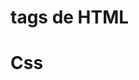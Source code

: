 # tags de HTML

 <!-- (head) => cabeça do HTML, carrega tudo antes do corpo do html -->

 <!-- (body) => corpo do HTML-->

 <!-- (strong) => é uma tag para deixar as palavras em negrito, e é uma tag que tem abrimento e fechamento ex "(<strong> abrimento) e (</strong> fechamento)" -->

 <!-- (i) => é uma tag para deixar as palavras em italico, e tambem é uma tag que tem abrimento e fechameto  -->

  <!--  a tag <input>, permite aos usuários inserirem dados em um formulário, a tag <input> é um elemento vazio (ou void element), o que significa que ela não tem conteúdo interno e, portanto, não precisa de uma tag de fechamento (como </input>).  -->

  <!-- a tag (img) => serve para carregar uma imagem no html e também é um (void element) isso significa que ela não precisa de uma tag de fechamento  -->

   <!-- a tag (h1) => é usada como titulo no html-->

   <!-- a tag (h2) => é usada como sub titulo no html -->

   <!-- a tag (p) => é usado como parágrafo no html -->

 <!-- a tag (u) => é usado para deixa um traço debaixo das palavras no html  -->

  <!-- a tag (mark) => é usado para marcar uma palavra no html -->

   <!-- a tag (blockquote) => serve para fazer uma citação ao seu texto -->

 <!-- A tag <ol> (Ordered List) é usada para criar listas ordenadas, ou seja, listas em que a ordem dos itens é importante e é representada por números, letras ou algarismos romanos. -->

   <!-- A tag <li> (List Item) define um item de lista dentro de listas ordenadas (<ol>) ou não ordenadas (<ul>). Ela é usada para marcar cada elemento individual em uma lista. -->

   <!-- a tag <ul> (Unordered List) é usada para criar listas não ordenadas, ou seja, listas em que a ordem dos itens não é relevante (normalmente exibidas com marcadores, como pontos ou traços). -->

 <!-- a tag (a) => Usada para criar links para outras páginas, arquivos ou seções da mesma página. -->

 <!-- a tag (title) => você pode colocar um texto explicativo que aparece quando você passa o mouse por cima de um link. -->

 <!-- a tag (target) => O atributo target é usado para definir onde o link será aberto, exemplo como abrir na propria pagina ou em outra  -->

 <!-- A tag (form) é um dos elementos mais importantes no HTML quando se trata de interação do usuário com uma página web. Ela cria um container para agrupar campos de entrada e controlar como os dados são enviados para um servidor. -->

 <!-- a tag (action):
Especifica a URL para onde os dados do formulário serão enviados
Exemplo: action="/processar-dados.php" -->

<!-- a tag (method)
Define o método HTTP para envio dos dados:
GET: Os dados são visíveis na URL (limitado em tamanho)
POST: Os dados são enviados no corpo da requisição (mais seguro) -->

<!-- a tag (autocomplete) é uma funcionalidade importante para formulários HTML que controla como os navegadores podem preencher automaticamente os campos de entrada. -->

<!-- Os colchetes [] no atributo name de um input são usados principalmente em formulários que enviarão dados para processamento em PHP (ou linguagens similares) Permite enviar múltiplos valores com o mesmo nome
No backend (PHP especialmente), os valores serão recebidos como um array
Exemplo em PHP -->

<!-- O atributo "disabled" desativa um elemento de formulário -->

<!-- O atributo "onsubmit" em um formulário HTML é um manipulador de eventos (event handler) que serve para executar um script JavaScript quando o formulário está prestes a ser enviado (submetido). -->

<!-- O elemento <select> é o contêiner para as opções da sua lista. Ele representa o controle em si, o "caixote" onde as escolhas serão exibidas. -->

<!-- O elemento <option> é usado exclusivamente dentro de um elemento <select> (ou, mais raramente, dentro de um <datalist>) para representar uma única escolha ou um item individual em uma lista de opções. Pense nele como um item de menu em um menu suspenso. -->

<!-- O atributo "multiple" é um atributo booleano (não requer um valor, apenas sua presença já ativa a funcionalidade) que, quando adicionado ao elemento <select>, permite que o usuário selecione mais de uma opção na lista. -->

<!-- O atributo selected é um atributo booleano (assim como multiple no <select>) que, quando presente em um elemento <option>, indica que essa opção deve ser pré-selecionada quando a página é carregada. -->

<!-- O elemento <textarea> é usado para criar um campo de entrada de texto de múltiplas linhas. -->

<!--  tag <b> é aplicar um estilo visual que torna o texto mais pesado ou grosso em comparação com o texto ao redor. Isso serve para chamar a atenção para certas palavras ou frases. -->

<!-- A tag <sup> é usada para exibir texto como sobrescrito. Isso significa que o texto dentro de <sup> será renderizado acima da linha base do texto normal e, geralmente, em um tamanho de fonte menor. -->

<!-- A tag <sub> é usada para exibir texto como subscrito. Isso significa que o texto dentro de <sub> será renderizado abaixo da linha base do texto normal e, geralmente, também em um tamanho de fonte menor. -->

<!-- O que é a tag <strong> no HTML?
A tag <strong> em HTML é usada para indicar que o texto que ela envolve tem forte importância, seriedade ou urgência. Visualmente, a maioria dos navegadores renderiza o texto dentro de <strong> em negrito, mas o propósito principal dessa tag vai além da mera apresentação visual. -->

<!-- A tag <div> (de "division") é um dos elementos mais fundamentais e amplamente utilizados no HTML. Ela é um contêiner genérico de nível de bloco que não possui nenhum significado semântico próprio. Sua principal função é agrupar outros elementos HTML para que possam ser estilizados com CSS ou manipulados com JavaScript. --> 

<!-- A tag <span> é um elemento HTML em linha (inline) e genérico que, assim como a <div>, não possui nenhum significado semântico próprio. Ela é usada para agrupar pequenos trechos de conteúdo dentro de um bloco maior (como um parágrafo, um cabeçalho, etc.) para que possam ser estilizados com CSS ou manipulados com JavaScript sem afetar o layout de bloco da página. -->

<!-- O que é a tag <fieldset> no HTML?
A tag <fieldset> é um elemento HTML que serve para agrupar elementos relacionados dentro de um formulário. Ela cria uma caixa visual em torno de um conjunto de controles de formulário (como campos de texto, radio buttons, checkboxes, etc.), ajudando a organizar o formulário e a melhorar a acessibilidade e a usabilidade.  a tag <legend> (que sempre deve ser usada em conjunto) fornece um contexto importante.  -->

<!-- A tag <video> permite que os navegadores exibam vídeos sem a necessidade de plugins externos (como o Flash, que era comum no passado). Ela fornece uma forma padronizada e acessível de adicionar vídeos ao seu site. 

Atributos importantes da tag <video>
src: Especifica o URL do ficheiro de vídeo. No entanto, é mais comum usar a tag <source> dentro de <video> para suportar diferentes formatos de vídeo.
controls: Adiciona controlos de reprodução padrão (reproduzir, pausar, volume, ecrã inteiro, etc.) ao vídeo. É altamente recomendável incluir este atributo para que os utilizadores possam controlar o vídeo.
width e height: Define a largura e a altura do vídeo, em pixels.
autoplay: Faz com que o vídeo comece a reproduzir automaticamente assim que a página carregar. Use com moderação, pois pode ser irritante para os utilizadores.
loop: Faz com que o vídeo volte a reproduzir desde o início quando terminar.
muted: Silencia o áudio do vídeo por padrão.
poster: Especifica uma imagem para ser exibida enquanto o vídeo está a carregar ou até que o utilizador comece a reproduzir.
preload: Especifica se e como o vídeo deve ser carregado quando a página carrega. Os valores são "none" (não carregar), "metadata" (carregar apenas metadados) ou "auto" (carregar o vídeo inteiro, se o navegador achar adequado).
<source>: Permite especificar múltiplos ficheiros de vídeo em diferentes formatos (mp4, webm, ogg). O navegador escolherá o formato que melhor suporta.  A tag <track> é usada para especificar trilhas de texto cronometradas (timed text tracks) para elementos de mídia (<audio> e <video>). Ela permite adicionar legendas, closed captions, descrições, capítulos e outros metadados que são sincronizados com a reprodução do vídeo ou áudio. "kind"	(O mais importante) Define o tipo de trilha de texto. Os valores possíveis são:&lt;br>• subtitles: Legendas para traduzir o diálogo para outros idiomas.&lt;br>• captions: Transcrições do diálogo e de sons importantes (ex: "música tensa", "[telefone toca]") no mesmo idioma do áudio. Ideal para pessoas com deficiência auditiva.&lt;br>• descriptions: Descrições textuais do conteúdo visual do vídeo, para serem lidas por um leitor de tela para pessoas com deficiência visual.&lt;br>• chapters: Títulos de capítulos, usados para criar uma navegação dentro do vídeo.&lt;br>• metadata: Dados para serem usados por JavaScript. Não é visível para o usuário.

"src"	(Obrigatório) A URL (caminho) para o arquivo da trilha. O formato padrão e mais comum é o WebVTT (.vtt).

"srclang"	(Obrigatório para subtitles) Especifica o idioma da trilha (ex: pt-br para Português do Brasil, en para Inglês, es para Espanhol).

"label"	O título da trilha que será exibido no menu de legendas do player de vídeo. Ex: "Português (Brasil)".

"default"	Um atributo booleano. Se presente, indica que esta trilha deve ser habilitada por padrão, a menos que as configurações do navegador do usuário especifiquem outro idioma.
.-->

<!-- O que é a tag <iframe> no HTML?
A tag <iframe> (de "inline frame") é um elemento HTML usado para incorporar outro documento HTML (uma outra página web) dentro do documento HTML atual. Ele cria uma "janela" ou "moldura" independente dentro da sua página, exibindo o conteúdo de uma URL externa sem que o usuário precise sair da sua página.

Pense no <iframe> como se você estivesse colocando um pequeno navegador dentro do seu navegador, mostrando um site diferente. Atributos importantes da tag <iframe>
src: (Obrigatório) Especifica a URL da página que você deseja incorporar.
width e height: Definem a largura e a altura do iframe, em pixels ou em porcentagem. Se não especificados, o navegador usa um tamanho padrão.
frameborder: (Obsoleto no HTML5, mas ainda usado para compatibilidade). Controla se uma borda é exibida ao redor do iframe. Use CSS (border: none;) para um controle moderno.
allow: (Novo no HTML5) Permite ou restringe certas funcionalidades dentro do iframe, como acesso à câmera, microfone, geolocalização, etc. Por exemplo: allow="fullscreen; accelerometer; gyroscope; microphone;".
sandbox: (Importante para segurança!) Ativa um conjunto extra de restrições para o conteúdo incorporado, aumentando a segurança. Se este atributo estiver presente, o conteúdo do iframe é tratado como vindo de uma origem única e restrita. Sem nenhum valor, ele aplica todas as restrições padrão. Você pode relaxar restrições específicas (ex: sandbox="allow-forms allow-scripts").
loading: (Novo no HTML) Sugere ao navegador como carregar o iframe. eager (carrega imediatamente) ou lazy (carrega quando o iframe está próximo da viewport do usuário).
title: (Altamente recomendado para acessibilidade!) Fornece um título descritivo para o conteúdo do iframe, que é lido por leitores de tela. -->

<!-- Claro! A tag <audio> em HTML é usada para incorporar conteúdo de áudio em uma página da web, como músicas, podcasts ou efeitos sonoros, sem a necessidade de um plugin externo (como o antigo Flash Player).  A forma mais simples de usar a tag <audio> é especificando o arquivo de áudio no atributo src e incluindo o atributo controls para que o navegador exiba os controles padrão (play, pause, volume, etc.).-->

<!-- O que é a Tag <table>?
A tag <table> em HTML é o elemento principal usado para criar uma tabela na sua página web. Pense nela como o contêiner, a "caixa" que envolve todos os outros elementos que formam a tabela, como as linhas, colunas e células.

Seu propósito fundamental é apresentar dados tabulares, ou seja, informações que fazem sentido quando organizadas em uma grade de linhas e colunas.

A "Família" de Tags da Tabela
A tag <table> raramente é usada sozinha. Ela funciona em conjunto com uma "família" de outras tags para construir a estrutura completa. As principais são:

<tr> (Table Row): Cria uma linha dentro da tabela. Toda a informação é organizada em linhas.
<td> (Table Data): Cria uma célula de dados padrão dentro de uma linha. É onde você coloca a maior parte do seu conteúdo.
<th> (Table Header): Cria uma célula de cabeçalho, geralmente usada na primeira linha para dar nome às colunas. O texto dentro de um <th> é, por padrão, em negrito e centralizado, indicando que é um título.
Para uma estrutura mais organizada e semântica (com mais significado para o navegador e para leitores de tela), usamos também:

<thead>: Agrupa as linhas do cabeçalho da tabela.
<tbody>: Agrupa as linhas do corpo (o conteúdo principal) da tabela.
<tfoot>: Agrupa as linhas do rodapé da tabela. -->

<!--  As tags <header>, <main> e <footer> são fundamentais para estruturar uma página web de forma moderna e significativa. Elas são a base do que chamamos de HTML Semântico. 

A tag <header> representa o conteúdo introdutório de uma página ou de uma seção. Pense nela como o cabeçalho de um jornal ou a capa de um livro. 

A tag <main> é uma das mais importantes. Ela deve envolver o conteúdo principal e único daquela página específica. É o motivo pelo qual o usuário visitou aquela URL. 

A tag <footer> representa o rodapé da página ou de uma seção. É onde geralmente colocamos informações secundárias ou de fechamento.

A tag <section> é outra peça fundamental do HTML Semântico, e entender a diferença entre ela, <article> e <div> é um passo importante para escrever um código moderno e de alta qualidade.

A tag <aside> é outra peça importante do quebra-cabeça do HTML Semântico. Entender seu propósito ajuda a criar layouts de página ainda mais significativos

A tag <nav> é a última peça do quebra-cabeça das principais tags semânticas de layout que estávamos explorando. Ela tem um propósito muito específico e importante..

A tag <article> é um elemento semântico do HTML que define um conteúdo completo e autossuficiente. Pense nela como um item que, mesmo se fosse retirado da sua página e colocado em outro lugar (como um feed de notícias RSS ou em outro site), ainda faria sentido por si só.

A tag <figure> é um elemento semântico usado para "envelopar" ou agrupar um conteúdo autossuficiente que serve como ilustração para o conteúdo principal. Esse conteúdo é geralmente referenciado no texto, mas pode ser movido para outra parte do documento (como um apêndice) sem afetar o fluxo principal da leitura.

A tag <figcaption> (Figure Caption) é usada para fornecer uma legenda ou um título para o conteúdo dentro da tag <figure>. A associação entre <figure> e <figcaption> é o que dá tanto poder a elas. Ela cria uma ligação semântica forte entre a ilustração e sua descrição.

A tag <picture> é um dos recursos mais poderosos e importantes do HTML moderno, especialmente para criar sites rápidos e que se adaptam bem a diferentes dispositivos (design responsivo).--> 


# Css
<!-- 1. Seletor de Tag/Tipo
O seletor de tag, também conhecido como seletor de tipo, é usado para selecionar todos os elementos HTML de um determinado tipo. Por exemplo, se você quiser que todos os parágrafos (<p>) em sua página tenham o texto azul, você usaria o seletor de tag. -->

<!-- O seletor de classe seleciona elementos com base no valor do seu atributo class. A grande vantagem é que você pode aplicar a mesma classe a múltiplos elementos em uma página, permitindo que eles compartilhem o mesmo estilo. Para definir um seletor de classe no CSS, utiliza-se um ponto (.) seguido pelo nome da classe. -->

<!-- 3. Seletor de ID
O seletor de ID é usado para selecionar um único elemento com um atributo id específico. A principal característica de um id é que ele deve ser único em toda a página HTML. Isso o torna ideal para estilizar um elemento específico, como o cabeçalho principal ou o rodapé. No CSS, um seletor de ID é definido com um caractere de cerquilha (#) seguido pelo nome do ID. -->

<!-- 4. Seletor Universal
O seletor universal, representado por um asterisco (*), seleciona todos os elementos na página. Ele é frequentemente usado para aplicar um "reset" de estilos básicos, como remover margens e preenchimentos padrão que os navegadores aplicam. -->

<!-- 5. Seletor de Atributo
O seletor de atributo permite selecionar elementos com base na presença ou no valor de um atributo HTML. Isso oferece uma forma poderosa e flexível de aplicar estilos.

Sintaxe Básica:

[atributo]: Seleciona todos os elementos que possuem o atributo especificado.

[atributo="valor"]: Seleciona todos os elementos onde o valor do atributo é exatamente igual ao especificado.

[atributo~="valor"]: Seleciona elementos onde o atributo contém a palavra "valor" em uma lista de valores separados por espaço.

[atributo^="valor"]: Seleciona elementos cujo valor do atributo começa com "valor".

[atributo$="valor"]: Seleciona elementos cujo valor do atributo termina com "valor".

[atributo*="valor"]: Seleciona elementos cujo valor do atributo contém "valor" em qualquer posição. -->

<!-- A propriedade width é usada para definir a largura da área de conteúdo de um elemento. -->

<!-- A propriedade height é usada para definir a altura da área de conteúdo de um elemento. Ela controla a dimensão vertical, complementando o controle horizontal que a width oferece. -->

<!-- A propriedade margin do CSS é usada para criar espaço fora de um elemento, em volta de suas bordas. É o espaçamento externo que "empurra" outros elementos para longe. -->

<!-- O valor inherit é uma palavra-chave especial e poderosa em CSS que pode ser aplicada a praticamente qualquer propriedade. Ela instrui um elemento a "herdar", ou seja, a adotar o mesmo valor computado de seu elemento pai direto para aquela propriedade específica.

 Por padrão, em CSS, algumas propriedades são herdadas e outras não.

Propriedades Herdadas por Padrão: Propriedades relacionadas a texto geralmente são herdadas. Se você define color: blue; e font-family: Arial; no elemento <body>, todos os parágrafos (<p>) e títulos (<h1>) dentro dele automaticamente "herdarão" essa cor e fonte, a menos que você especifique o contrário.

Exemplos: color, font-family, font-size, font-weight, line-height, text-align.

Propriedades Não Herdadas por Padrão: Propriedades relacionadas ao layout e ao modelo de caixa (box model) geralmente não são herdadas. Se você define uma width, padding, margin ou border em um <div> pai, os <div> filhos dentro dele não terão essas mesmas propriedades; eles voltarão aos seus valores padrão (geralmente auto ou 0).

Exemplos: width, height, padding, margin, border, background-color.

Para que serve o inherit?
O valor inherit permite que você force a herança em propriedades que normalmente não são herdadas. Ele dá a você controle explícito sobre o fluxo de estilos, tornando seu código mais limpo e fácil de manter (seguindo o princípio DRY - Don't Repeat Yourself).

Em vez de repetir o mesmo valor em vários elementos filhos, você pode defini-lo uma vez no pai e instruir os filhos a herdá-lo.-->

<!-- A propriedade padding do CSS é usada para criar espaço interno em um elemento, ou seja, o espaço entre o conteúdo do elemento e a sua própria borda (border). Pense nela como o "preenchimento" ou "estofamento" de uma caixa. -->

<!-- Excelente! Você chegou a uma das propriedades mais importantes e que mais "salvam vidas" no CSS moderno: box-sizing.

Entender box-sizing é a chave para eliminar muitas das frustrações comuns ao criar layouts, especialmente aquelas relacionadas à largura (width) e altura (height) dos elementos. -->

<!-- O currentColor é uma palavra-chave (keyword) especial em CSS que funciona como uma variável dinâmica para a cor. Essencialmente, ela sempre representa o valor computado da propriedade color de um elemento.

Quando você usa currentColor no valor de uma propriedade, o navegador substitui essa palavra-chave pelo valor atual da propriedade color daquele elemento. Como a propriedade color é herdada por padrão, isso permite que outras propriedades "peguem carona" nessa herança. -->

<!-- Com certeza. A propriedade object-fit é uma ferramenta de CSS extremamente útil para controlar como o conteúdo de elementos substituídos, principalmente <img> e <video>, se ajusta dentro das dimensões que você define.

O Problema que object-fit Resolve
Imagine que você tem um card de perfil e quer que todas as fotos dos usuários sejam exibidas como um quadrado de 150px por 150px. O problema é que os usuários podem enviar fotos de qualquer tamanho e proporção (algumas verticais, outras horizontais, outras panorâmicas). -->

<!-- Para que serve object-position?
A sua principal utilidade aparece quando você usa object-fit: cover ou object-fit: contain.

Com object-fit: cover: A imagem é ampliada para cobrir todo o espaço, e partes dela são cortadas. Por padrão, o navegador centraliza a imagem, o que pode fazer com que o assunto principal (como o rosto de uma pessoa) seja cortado. object-position permite que você desloque a imagem para controlar qual parte dela fica visível.

Com object-fit: contain: A imagem é reduzida para caber no espaço, o que pode criar "barras" vazias. object-position permite que você posicione a imagem dentro dessas barras (por exemplo, alinhada à esquerda, à direita, no topo, etc.). -->

<!--  que background-image pode fazer?
A propriedade background-image aceita principalmente dois tipos de valores:

Imagens Externas com url(): Este é o uso mais comum, onde você aponta para um arquivo de imagem (.jpg, .png, .svg, .gif, .webp, etc.). 
Gradientes Gerados por CSS: O CSS pode gerar imagens de gradiente que se comportam como imagens de fundo. Isso é extremamente útil para criar fundos suaves e modernos sem a necessidade de carregar um arquivo de imagem.

linear-gradient(): Cria um gradiente linear.

radial-gradient(): Cria um gradiente circular ou elíptico.

conic-gradient(): Cria um gradiente cônico (como um cone visto de

repeating-linear-gradient() do CSS cria uma imagem de fundo que consiste em um gradiente linear que se repete de forma contínua e automática. É uma ferramenta poderosa para gerar padrões como listras e outros efeitos visuais sem a necessidade de um arquivo de imagem.-->

<!-- Com certeza. A propriedade background-size do CSS é uma das mais importantes para controlar imagens de fundo, pois ela define o tamanho da imagem de fundo de um elemento.

Ela trabalha em conjunto com background-image e é crucial para criar layouts responsivos e garantir que suas imagens de fundo se comportem da maneira desejada.

 Para que serve background-size?
Sem o background-size, uma imagem de fundo é exibida em seu tamanho original. Isso pode ser um problema, pois a imagem pode ser muito grande e ser cortada, ou muito pequena e se repetir de forma indesejada.

background-size permite que você redimensione a imagem para que ela se ajuste melhor ao seu contêiner.-->

<!-- Com certeza. A propriedade background-repeat do CSS controla se e como uma imagem de fundo se repete.

Por padrão, quando você adiciona uma imagem de fundo que é menor que seu contêiner, o navegador a repete (ou "ladrilha") horizontal e verticalmente para preencher todo o espaço. A propriedade background-repeat permite que você altere esse comportamento. -->

<!-- Para que serve background-position?
Quando você define uma imagem de fundo, por padrão, ela começa no canto superior esquerdo do elemento (top left). A propriedade background-position permite que você altere essa posição inicial, movendo a imagem para qualquer lugar dentro do contêiner -->

<!-- Para que serve background-attachment?
Seu principal objetivo é controlar o comportamento de rolagem de uma background-image, permitindo criar experiências visuais mais dinâmicas e interessantes. -->

<!-- Com certeza. A propriedade background-origin do CSS é uma propriedade mais técnica que define a origem ou o ponto de partida para a posição da imagem de fundo (background-position).

Em outras palavras, ela determina a partir de qual "caixa" do box model o background-position: 0 0; (canto superior esquerdo) deve começar.
Entendendo com o Box Model
Para entender background-origin, é preciso lembrar das caixas do CSS Box Model:

border-box: A caixa mais externa, que inclui a borda.

padding-box: A caixa interna, que inclui o preenchimento (padding), mas não a borda.

content-box: A caixa mais interna, que inclui apenas o conteúdo, sem o preenchimento e a borda.

A propriedade background-origin utiliza essas três caixas como referência.

Valores da Propriedade background-origin
A propriedade aceita três valores principais:

padding-box (Padrão):

A posição da imagem de fundo é relativa ao canto superior esquerdo da caixa de preenchimento (padding box). O background-position: 0 0; começa no limite entre a borda e o padding. Este é o comportamento padrão que você geralmente observa.

border-box:

A posição da imagem de fundo é relativa ao canto superior esquerdo da caixa da borda (border box). O background-position: 0 0; começa no canto externo da borda. Isso significa que a imagem de fundo pode ficar visível por baixo de bordas que não sejam sólidas (como bordas pontilhadas ou tracejadas).

content-box:

A posição da imagem de fundo é relativa ao canto superior esquerdo da caixa de conteúdo (content box). O background-position: 0 0; começa onde o conteúdo do elemento se inicia, ignorando a área da borda e do preenchimento. -->

<!-- Com certeza. A propriedade background-clip do CSS determina até onde a imagem ou a cor de fundo de um elemento deve se estender. Essencialmente, ela "corta" ou "recorta" o fundo, definindo sua área de pintura.

Ela é frequentemente usada em conjunto com background-origin (que define o ponto de partida do fundo), mas suas funções são diferentes. 
Valores da Propriedade background-clip
A propriedade aceita quatro valores principais, que correspondem às caixas do CSS Box Model e a um valor especial para texto.

border-box (Padrão):

O fundo se estende até a borda externa do elemento. A cor ou imagem de fundo é pintada por baixo da borda. Se a borda for transparente, pontilhada ou tracejada, o fundo será visível através dela.

padding-box:

O fundo é "cortado" na borda do preenchimento (padding). Ele se estende até a borda interna do elemento, preenchendo a área do conteúdo e do padding, mas não a área da borda. A borda ficará sobre um fundo "vazio".

content-box:

O fundo é "cortado" na borda do conteúdo. Ele preenche apenas a área do conteúdo, não se estendendo para a área do padding ou da borda.

text (Especial e Experimental):

Este é um valor poderoso e visualmente interessante. O fundo é "cortado" para ter o formato do próprio texto do elemento. Para que o efeito seja visível, a cor do texto (color) precisa ser definida como transparent.

tem que ter uma configuração -webkit-background-clip: text -->


<!-- Para que serve background-blend-mode?
Seu principal objetivo é criar efeitos visuais ricos e complexos sem a necessidade de editar imagens em um software externo. Usos comuns incluem:

Colorizar imagens: Aplicar um "filtro" de cor sobre uma foto para combinar com a identidade visual de um site.

Aumentar o contraste: Usar modos como overlay ou soft-light para fazer com que textos sobre imagens se tornem mais legíveis.

Criar texturas: Misturar uma imagem de textura com uma cor sólida para criar um fundo mais interessante.

Efeitos artísticos: Experimentar com diferentes modos para criar resultados visuais únicos. Como Funciona
A propriedade background-blend-mode é aplicada a um elemento que tenha tanto um background-image quanto um background-color (ou múltiplas background-image). O modo de mesclagem define a fórmula matemática usada para combinar os pixels da imagem com os pixels da cor de fundo.

Valores Comuns de background-blend-mode
Existem muitos valores, a maioria deles vinda de programas de design gráfico. Aqui estão os mais comuns e seus efeitos:

normal (Padrão): Sem mesclagem. A imagem simplesmente fica em cima da cor de fundo.

multiply: Multiplica a cor da imagem pela cor de fundo. O resultado é sempre mais escuro. Ótimo para criar sombras e escurecer imagens. Branco na imagem se torna transparente.

screen: O oposto de multiply. O resultado é sempre mais claro. Ótimo para criar efeitos de luz e brilho. Preto na imagem se torna transparente.

overlay: Uma combinação de multiply e screen. As partes escuras da imagem ficam mais escuras e as partes claras ficam mais claras, aumentando o contraste.

soft-light e hard-light: Variações mais suaves ou mais intensas do overlay.

luminosity: Preserva a luminosidade (brilho) da cor de fundo e aplica a matiz (hue) e a saturação da imagem de fundo. É excelente para colorizar uma imagem em preto e branco.

color: Preserva a matiz e a saturação da cor de fundo e aplica a luminosidade da imagem de fundo. É a forma mais comum de aplicar um "filtro" de cor sobre uma foto.

darken e lighten: Compara os pixels da imagem e do fundo e exibe o que for mais escuro (darken) ou mais claro (lighten).-->


<!-- Com certeza. A propriedade border-width do CSS é usada para definir a espessura da borda de um elemento.

Ela é uma das três propriedades fundamentais para o controle de bordas, trabalhando em conjunto com border-style (que define o estilo, como solid ou dotted) e border-color (que define a cor). 

Como border-width Funciona
Você pode definir a espessura para cada um dos quatro lados (topo, direita, baixo, esquerda) de forma individual ou usando uma sintaxe abreviada (shorthand).

Valores da Propriedade border-width
A propriedade aceita dois tipos de valores:

Palavras-chave (Keywords):

thin: Uma borda fina.

medium (Padrão): Uma borda de espessura média.

thick: Uma borda espessa.

A espessura exata desses valores pode variar um pouco entre os navegadores, mas geralmente thin é 1px, medium é 3px e thick é 5px.-->

<!-- Com certeza. A propriedade border-style do CSS é a mais importante do conjunto de propriedades de borda, pois ela define o estilo da linha que será desenhada ao redor de um elemento.

Ponto crucial: Nenhuma borda será visível, independentemente da cor (border-color) ou da espessura (border-width), se a propriedade border-style não for definida para um valor diferente de none (que é o seu padrão).

Para que serve border-style?
Sua função é determinar a aparência da borda, se ela será uma linha contínua, pontilhada, tracejada, dupla, ou até mesmo com um efeito 3D.

Valores da Propriedade border-style
Existem diversas palavras-chave (keywords) que você pode usar como valor:

none (Padrão): Nenhuma borda é exibida.

hidden: Similar a none, mas possui uma particularidade em tabelas, onde pode resolver conflitos de bordas.

Estilos de Linha Comuns
solid (Mais usado): Uma linha contínua e sólida.

dotted: Uma linha composta por pontos.

dashed: Uma linha composta por traços.

double: Uma linha dupla. A border-width define a soma da espessura das duas linhas e do espaço entre elas. -->

<!-- Para que serve border-color?
Sua função é especificar a cor ou as cores das quatro bordas de um elemento, permitindo que elas combinem com o design do site ou que criem efeitos visuais específicos, como "flechas" ou "balões de fala" usando bordas transparentes.

Formatos de Cor Aceitos
A propriedade border-color aceita qualquer formato de cor válido em CSS:

Nomes de Cores (Keywords): red, blue, green, black, etc.

Códigos Hexadecimais (HEX): #ff0000 (vermelho), #333 (cinza escuro).

RGB e RGBA: rgb(255, 0, 0) (vermelho), rgba(255, 0, 0, 0.5) (vermelho com 50% de transparência).

HSL e HSLA: hsl(0, 100%, 50%) (vermelho).

Palavra-chave transparent: Cria uma borda invisível que ainda ocupa espaço (definido por border-width). Isso é útil para truques de layout e formas.

Palavra-chave currentColor: A borda adota o valor da propriedade color (cor do texto) do elemento.

 -->

 <!-- Para que serve border-radius?
Sua função principal é suavizar ou estilizar os cantos de um elemento, que por padrão são pontudos (90 graus). Ao definir um border-radius, você está, na verdade, definindo o raio de um círculo imaginário que será usado para "cortar" e arredondar cada canto.

Sintaxe e Valores
A propriedade border-radius é um atalho que pode aceitar de um a quatro valores para controlar cada canto individualmente. Os valores podem ser em unidades de comprimento (px, em, rem) ou em porcentagens (%).

Sintaxe Simples (Um raio por canto)
Um valor: border-radius: 10px;

Aplica um raio de 10px para todos os quatro cantos igualmente.

Dois valores: border-radius: 10px 20px;

10px → aplica-se ao canto superior esquerdo e inferior direito.

20px → aplica-se ao canto superior direito e inferior esquerdo.

Três valores: border-radius: 10px 20px 30px;

10px → canto superior esquerdo.

20px → canto superior direito e inferior esquerdo.

30px → canto inferior direito.

Quatro valores: border-radius: 10px 20px 30px 40px;

10px → canto superior esquerdo.

20px → canto superior direito.

30px → canto inferior direito.

40px → canto inferior esquerdo (sentido horário). -->

<!-- Com certeza. A propriedade border-image-source do CSS é usada para especificar o caminho (a fonte) da imagem que será usada como borda de um elemento.

Ela é a propriedade fundamental do conjunto border-image, pois é ela que define qual imagem será fatiada e aplicada no lugar da borda padrão (border-style).

Como border-image-source funciona?
A ideia por trás do border-image é que o navegador pega a imagem que você especifica, a "fatia" em 9 seções (como um jogo da velha: 4 cantos, 4 lados e 1 centro) e depois aplica essas fatias na borda do seu elemento.

A propriedade border-image-source sozinha não faz nada. Ela precisa trabalhar em conjunto com outras propriedades border-image-* para funcionar corretamente.

Valor da Propriedade
O valor principal para border-image-source é a função url(), que aponta para o local do seu arquivo de imagem (.png, .jpg, .svg, etc.).

border-image-source: url('caminho/para/sua-imagem.png');

Tecnicamente, você também pode usar um gradiente, já que o CSS os trata como imagens:
border-image-source: linear-gradient(to bottom, #000, #fff); -->


<!-- Com certeza. A propriedade border-image-slice é a parte mais crucial e, talvez, a mais complexa do conjunto border-image do CSS.

Sua função é "fatiar" a imagem que você forneceu em border-image-source em nove seções, que serão usadas para construir a borda final do elemento.

Como border-image-slice funciona?
Imagine que você está sobrepondo um jogo da velha (#) na sua imagem de origem. Você precisa definir quatro linhas de corte (duas horizontais e duas verticais) para criar as 9 seções:

4 cantos: (superior-esquerdo, superior-direito, inferior-direito, inferior-esquerdo)

4 lados: (superior, direito, inferior, esquerdo)

1 centro

A propriedade border-image-slice define exatamente onde essas quatro linhas de corte devem ser feitas.

Valores da Propriedade
A propriedade aceita de um a quatro valores, que podem ser numéricos (sem unidade, representando pixels na imagem de origem) ou em porcentagens (relativas ao tamanho da imagem).

Valores Numéricos (sem px): Se sua imagem de origem tem uma borda de 30px de espessura, você usaria border-image-slice: 30;.

Valores em Porcentagem (%): border-image-slice: 15%; faria um corte a 15% de distância de cada borda da imagem.

A sintaxe de um a quatro valores funciona da mesma forma que em margin ou padding:

Um valor: border-image-slice: 30;

Corta 30px de todos os quatro lados (topo, direita, baixo, esquerda).

Dois valores: border-image-slice: 20 30;

20 → para o corte do topo e de baixo.

30 → para o corte da direita e esquerda.

Três valores: border-image-slice: 20 30 40;

20 → topo.

30 → direita e esquerda.

40 → baixo.

Quatro valores: border-image-slice: 20 30 40 50;

20 → topo

30 → direita

40 → baixo

50 → esquerda

A Palavra-chave fill
Opcionalmente, você pode adicionar a palavra-chave fill após os valores numéricos.

border-image-slice: 30 fill;

Por padrão, a seção central da imagem fatiada é descartada (tornando-se transparente). Ao adicionar fill, você instrui o navegador a usar a fatia do centro como imagem de fundo para o próprio elemento, atrás do conteúdo. --> 

<!-- Para que serve a @font-face?
Sua função é "ensinar" ao navegador como carregar e usar um arquivo de fonte que você hospeda em seu próprio servidor (ou em um serviço de terceiros). Essencialmente, você diz ao CSS: "Aqui está o nome de uma nova família de fontes que estou criando e aqui estão os arquivos para baixá-la". -->

<!-- Como font-weight Funciona
O efeito da propriedade font-weight depende diretamente dos pesos disponíveis na família de fontes que você está usando (font-family).

Se uma fonte foi carregada via @font-face (ou está instalada no sistema do usuário) com múltiplos arquivos para diferentes pesos (ex: "thin", "light", "regular", "bold", "black"), o navegador poderá renderizar todas essas variações. Se a fonte só tiver uma versão "regular" e uma "bold", o navegador tentará aproximar os pesos intermediários ou apenas usará a versão mais próxima disponível. -->

<!-- Para que serve font-style?
Sua função é especificar o estilo da fonte, se ela deve ser renderizada na sua forma normal, em itálico ou em uma versão "oblíqua". É uma propriedade fundamental para dar ênfase a um texto ou aplicar convenções tipográficas.  -->

<!-- Essa é a sintaxe completa e correta para a propriedade font, que é o atalho (shorthand) para definir múltiplas propriedades de fonte em uma única linha.

Detalhamento da Sintaxe
A ordem que você apresentou é a mais recomendada e completa:

font-style (Opcional): Define o estilo da fonte (ex: italic).

font-variant (Opcional): Define variações, como small-caps.

font-weight (Opcional): Define a espessura da fonte (ex: bold, 700).

font-size (Obrigatório): Define o tamanho da fonte (ex: 16px, 1.2rem).

/line-height (Opcional): Define a altura da linha, sempre após o font-size e separado por uma /.

font-family (Obrigatório): Define a família da fonte e deve ser o último valor. -->

<!-- A propriedade text-transform do CSS é usada para controlar a capitalização do texto de um elemento.

Isso permite que você altere o texto para maiúsculas, minúsculas ou com a primeira letra de cada palavra em maiúscula, independentemente de como o texto foi escrito no código HTML. É uma ferramenta puramente visual que não altera o conteúdo original.

Valores da Propriedade text-transform
A propriedade aceita quatro valores principais:

uppercase:

Transforma todo o texto para MAIÚSCULAS.

Exemplo: "texto de exemplo" → "TEXTO DE EXEMPLO".

lowercase:

Transforma todo o texto para minúsculas.

Exemplo: "TEXTO DE EXEMPLO" → "texto de exemplo".

capitalize:

Transforma a primeira letra de cada palavra em maiúscula.

Exemplo: "título do artigo" → "Título Do Artigo".

none (Padrão):

Nenhum efeito de transformação é aplicado. O texto é renderizado exatamente como está no HTML. -->

<!-- Para que serve text-align?
Sua função é controlar a justificação do texto, alinhando-o à esquerda, à direita, ao centro ou justificando-o para criar bordas retas em ambos os lados, como em um jornal. É uma das propriedades mais básicas e essenciais para a formatação de texto.

Valores da Propriedade text-align
A propriedade aceita vários valores de palavra-chave:

*left (Padrão para idiomas LTR):**

Alinha o texto à esquerda do contêiner.

right (Padrão para idiomas RTL):**

Alinha o texto à direita do contêiner.

center:

Centraliza o texto horizontalmente dentro do contêiner.

justify: -->

<!-- A propriedade correta é text-decoration.

A propriedade text-decoration do CSS é um atalho (shorthand) usado para adicionar ou remover linhas decorativas em um texto. Seu uso mais famoso é remover o sublinhado padrão das tags de link (<a>).

No entanto, ela é muito mais poderosa e permite a criação de vários estilos de linha, como sublinhado, sobrelinhado e tachado, com cores, estilos e espessuras personalizadas. 

Propriedades Individuais (Longhand)
A propriedade text-decoration é um atalho para as seguintes propriedades:

text-decoration-line: Define o tipo de linha.

none (Padrão): Nenhuma linha.

underline: Uma linha abaixo do texto.

overline: Uma linha acima do texto.

line-through: Uma linha através (tachado) do texto.

text-decoration-color: Define a cor da linha decorativa.

text-decoration-style: Define o estilo da linha.

solid (Padrão): Linha contínua.

double: Linha dupla.

dotted: Linha pontilhada.

dashed: Linha tracejada.

wavy: Linha ondulada.

text-decoration-thickness: Define a espessura da linha (ex: 2px).-->

<!-- A propriedade text-indent do CSS é usada para definir a indentação (o recuo) da primeira linha de um bloco de texto.

É o equivalente em CSS ao recuo de parágrafo que você faria em um processador de texto, como o Microsoft Word.

Como text-indent Funciona
A propriedade aplica um espaço em branco no início da primeira linha de texto de um elemento de bloco (como um <p>).

Valores da Propriedade
Valores de Comprimento: Unidades como px, em ou rem. Este é o método mais comum.

text-indent: 30px; (Recua a primeira linha em 30 pixels).

text-indent: 2em; (Recua a primeira linha pelo tamanho de duas letras "M". Usar em ou rem é bom para a responsividade).

Valores de Porcentagem (%): A indentação é calculada com base na largura do elemento pai.

text-indent: 5%; (Recua a primeira linha em 5% da largura do contêiner).

Valores Negativos: Você pode usar valores negativos para criar uma "indentação suspensa" (hanging indent), onde a primeira linha começa mais à esquerda do que o resto do texto.

text-indent: -2em; -->

<!-- A propriedade CSS word-spacing ajusta o espaçamento entre as palavras. Ela adiciona ou subtrai espaço do intervalo padrão entre palavras definido pela fonte atual.

Sintaxe
A propriedade aceita os seguintes valores:

normal: Este é o valor padrão. Ele representa o espaçamento normal e padrão para a fonte.

<length>: Especifica um comprimento fixo a ser adicionado ao espaçamento entre palavras. Pode ser positivo ou negativo. Unidades comuns incluem px, em, rem. Por exemplo, word-spacing: 10px; adiciona 10 pixels de espaço entre cada palavra.

<percentage>: Especifica o espaçamento extra como uma porcentagem da largura do caractere de espaço afetado.

CSS


A propriedade letter-spacing do CSS controla a quantidade de espaço horizontal entre os caracteres (as letras) de um texto.

Sintaxe
A propriedade aceita os seguintes valores:

normal: Este é o valor padrão. Representa o espaçamento normal entre caracteres para a fonte em uso.

<length>: Especifica um comprimento fixo a ser adicionado ao espaçamento padrão entre os caracteres. Pode ser um valor positivo para aumentar o espaço ou negativo para diminuí-lo. Unidades comuns são px, em e rem.-->

<!-- A propriedade white-space do CSS é usada para controlar como o espaço em branco (espaços, tabulações, quebras de linha) dentro de um elemento é tratado.

Valores Principais
normal (padrão): Sequências de espaços em branco são colapsadas em um único espaço. O texto quebra a linha (wrap) automaticamente quando necessário para caber no contêiner. Quebras de linha no código-fonte são tratadas como um espaço normal.

nowrap: Colapsa os espaços em branco como o normal, mas impede que o texto quebre a linha. O texto continuará em uma única linha a menos que uma quebra de linha <br> seja usada.

pre: Preserva todos os espaços em branco e quebras de linha. O texto só quebra a linha onde houver uma quebra de linha no código-fonte. O comportamento é similar ao da tag <pre> do HTML.

pre-wrap: Preserva os espaços em branco e as quebras de linha, mas permite que o texto quebre a linha automaticamente se ele exceder o tamanho do contêiner.

pre-line: Colapsa as sequências de espaços em branco (como no normal), mas preserva as quebras de linha do código-fonte.

break-spaces: Funciona de forma muito semelhante ao pre-wrap, preservando espaços e quebras de linha, mas com uma diferença sutil na forma como a quebra de linha ocorre, garantindo que os espaços no final de uma linha não sejam perdidos.

 -->


